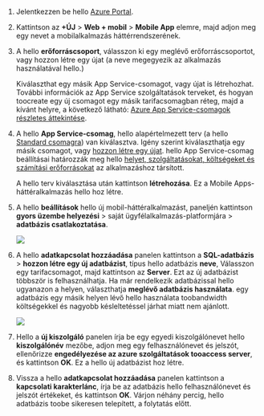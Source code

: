 1. Jelentkezzen be hello [Azure Portal].
2. Kattintson az **+ÚJ** > **Web + mobil** > **Mobile App** elemre, majd adjon meg egy nevet a mobilalkalmazás háttérrendszerének.
3. A hello **erőforráscsoport**, válasszon ki egy meglévő erőforráscsoportot, vagy hozzon létre egy újat (a neve megegyezik az alkalmazás használatával hello.) 
   
    Kiválaszthat egy másik App Service-csomagot, vagy újat is létrehozhat. További információk az App Service szolgáltatások terveket, és hogyan toocreate egy új csomagot egy másik tarifacsomagban réteg, majd a kívánt helyre, a következő látható: [Azure App Service-csomagok részletes áttekintése](../articles/app-service/azure-web-sites-web-hosting-plans-in-depth-overview.md).
4. A hello **App Service-csomag**, hello alapértelmezett terv (a hello [Standard csomagra](https://azure.microsoft.com/pricing/details/app-service/)) van kiválasztva. Igény szerint kiválaszthatja egy másik csomagot, vagy [hozzon létre egy újat](../articles/app-service/azure-web-sites-web-hosting-plans-in-depth-overview.md#create-an-app-service-plan). hello App Service-csomag beállításai határozzák meg hello [helyet, szolgáltatásokat, költségeket és számítási erőforrásokat](https://azure.microsoft.com/pricing/details/app-service/) az alkalmazáshoz társított. 
   
    A hello terv kiválasztása után kattintson **létrehozása**. Ez a Mobile Apps-háttéralkalmazás hello hoz létre. 
5. A hello **beállítások** hello új mobil-háttéralkalmazást, paneljén kattintson **gyors üzembe helyezési** > saját ügyfélalkalmazás-platformjára > **adatbázis csatlakoztatása**. 
   
    ![](./media/app-service-mobile-dotnet-backend-create-new-service/dotnet-backend-create-data-connection.png)
6. A hello **adatkapcsolat hozzáadása** panelen kattintson a **SQL-adatbázis** > **hozzon létre egy új adatbázist**, típus hello adatbázis **neve**, Válasszon egy tarifacsomagot, majd kattintson az **Server**.  Ezt az új adatbázist többször is felhasználhatja. Ha már rendelkezik adatbázissal hello ugyanazon a helyen, választhatja **meglévő adatbázis használata**. egy adatbázis egy másik helyen lévő hello használata toobandwidth költségekkel és nagyobb késleltetéssel járhat miatt nem ajánlott.
   
    ![](./media/app-service-mobile-dotnet-backend-create-new-service/dotnet-backend-create-db.png)
7. Hello a **új kiszolgáló** panelen írja be egy egyedi kiszolgálónevet hello **kiszolgálónév** mezőbe, adjon meg egy felhasználónevet és jelszót, ellenőrizze **engedélyezése az azure szolgáltatások tooaccess server**, és kattintson **OK**. Ez a hello új adatbázist hoz létre.
8. Vissza a hello **adatkapcsolat hozzáadása** panelen kattintson a **kapcsolati karakterlánc**, írja be az adatbázis hello felhasználónevet és jelszót értékeket, és kattintson **OK**. Várjon néhány percig, hello adatbázis toobe sikeresen telepített, a folytatás előtt.

<!-- URLs. -->
[Azure Portal]: https://portal.azure.com/
